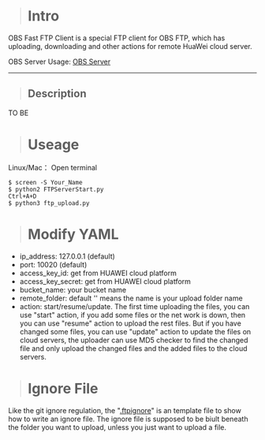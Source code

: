 > # Intro
OBS Fast FTP Client is a special FTP client for OBS FTP, which has uploading, downloading and other actions for remote HuaWei cloud server.

OBS Server Usage: [OBS Server](https://github.com/huaweicloud-obs/obsftp)
***
> ## Description
TO BE
> # Useage
Linux/Mac： Open terminal
``` shell
$ screen -S Your_Name
$ python2 FTPServerStart.py
Ctrl+A+D
$ python3 ftp_upload.py
``` 
> # Modify YAML
+ ip_address: 127.0.0.1 (default)
+ port: 10020 (default)
+ access_key_id: get from HUAWEI cloud platform
+ access_key_secret: get from HUAWEI cloud platform
+ bucket_name: your bucket name
+ remote_folder: default '' means the name is your upload folder name
+ action: start/resume/update. The first time uploading the files, you can use "start" action, if you add some files or the net work is down, then you can use "resume" action to upload the rest files. But if you have changed some files, you can use "update" action to update the files on cloud servers, the uploader can use MD5 checker to find the changed file and only upload the changed files and the added files to the cloud servers.
> # Ignore File
Like the git ignore regulation, the "[.ftpignore](./.ftpignore)" is an template file to show how to write an ignore file.
The ignore file is supposed to be biult beneath the folder you want to upload, unless you just want to upload a file.

